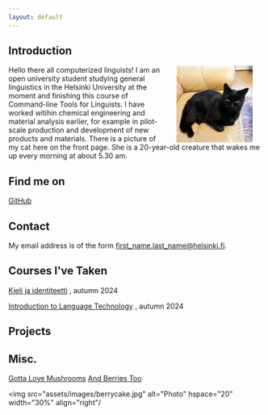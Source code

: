 ```yaml
---
layout: default
---
```


## Introduction

<img src="assets/images/My_cat.jpg" alt="Photo" hspace="20" width="30%" align="right"/> Hello there all computerized linguists! I am an open university student studying general linguistics in the Helsinki University at the moment and finishing this course of Command-line Tools for Linguists. I have worked witihin chemical engineering and material analysis earlier, for example in pilot-scale production and development of new products and materials. There is a picture of my cat here on the front page. She is a 20-year-old creature that wakes me up every morning at about 5.30 am. 

## Find me on

[GitHub](https://khjaaske.github.com)

## Contact

My email address is of the form first_name.last_name@helsinki.fi. 

## Courses I've Taken

[Kieli ja identiteetti](https://studies.helsinki.fi/kurssit/opintojakso/otm-256b594d-cdd8-4b1b-b266-cc427872b130?cpId=hy-lv-74) , autumn 2024

[Introduction to Language Technology](https://studies.helsinki.fi/courses/course-unit/otm-96b452f8-1f60-4696-8f0e-50559973b315/KIK-405?cpId=hy-lv-75) , autumn 2024

## Projects

## Misc. 

[Gotta Love Mushrooms](https://en.wikipedia.org/wiki/Edible_mushroom)
[And Berries Too](https://en.wikipedia.org/wiki/List_of_fruit_dishes)

<img src="assets/images/berrycake.jpg" alt="Photo" hspace="20" width="30%" align="right"/
